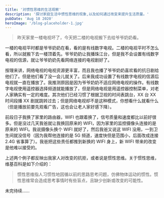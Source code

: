 ```yaml
---
title: '对惯性思维的生活观察'
description: '探讨家庭生活中惯性思维的现象,以及如何通过改变来提升生活质量。'
pubDate: 'Aug 18 2020'
heroImage: '/blog-placeholder-1.jpg'
---
```


> 昨天家里一楼电视坏了，今天把二楼的电视搬下去给爷爷奶奶看。

一楼的电视平时都是爷爷奶奶在看，看的是有线数字电视。二楼的电视平时不怎么看，所以就搬下去一楼顶着先。爷爷奶奶让我播珠江台，但是我不会设置有线数字电视的信源，就让爷爷奶奶先看网络连接的电视剧好了。

按理来讲，网络电视的电视资源更丰富，而且我也播了爷爷奶奶喜欢看的抗日剧给他们了。但是他们看了没一会儿就关了。后来我成功设置了有线数字电视的信源后电视就一直在播放了。我推测原因是因为爷爷奶奶不适应网络电视的操作。有线数字电视使用遥控器选择频道就能播放了，但是网络电视是用遥控器控制菜单，对老人家确实有一定的难度。其次他们已经习惯了根据卫视的时间表跳台，XX 台 XX 时间段播 XX 剧就跳转过去；但是网络电视却不是这种模式，你想看什么就看什么（但是播放前要先观看广告，这也会让老人家好感下降）。

前段日子我换了家里的路由器，WIFI 也跟着换了，信号质量和速度都比以前好很多。但是没过几天我爸就让我换回原来的 WIFI，因为家里的监控摄像头连接的是原来的 WIFI。我说摄像头换个 WIFI 就好了，然后我爸又说这 WIFI 没用，一到卫生间就没信号（因为我帮他连接的是 5G 频道，速度快但是范围小，后面改成连接 2.4G 省事算了）。我爸把这些责任都推到新换的 WIFI 身上，新 WIFI 带来的改变是他难以接受的。

上述两个例子都反映出我家人对改变的抗拒，或者说是惯性思维。关于惯性思维，维基百科是如下介绍的：

> 惯性思维指人习惯性地因循以前的思路思考问题，仿佛物体运动的惯性。惯性思维常会造成思考事情时有些盲点，且缺少创新或改变的可能性。

未完待续……
